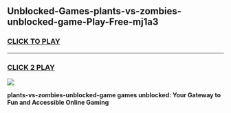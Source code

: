 
## Unblocked-Games-plants-vs-zombies-unblocked-game-Play-Free-mj1a3
<h3>
<a href="https://premium76.site?title=plants-vs-zombies-unblocked-game&ref=20A">CLICK TO PLAY</a></h3>
<hr>

<h3>
<a href="https://premium76.site?title=plants-vs-zombies-unblocked-game&ref=20A">CLICK 2 PLAY</a>
  
</h3>

<a href="https://premium76.site?title=plants-vs-zombies-unblocked-game&ref=20A"><img src="https://clearcache.store/games.png"></a>


**plants-vs-zombies-unblocked-game games unblocked: Your Gateway to Fun and Accessible Online Gaming**
